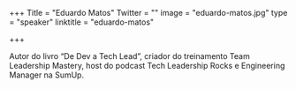 +++
Title = "Eduardo Matos"
Twitter = ""
image = "eduardo-matos.jpg"
type = "speaker"
linktitle = "eduardo-matos"

+++

Autor do livro “De Dev a Tech Lead”, criador do treinamento Team Leadership Mastery, host do podcast Tech Leadership Rocks e Engineering Manager na SumUp.